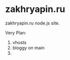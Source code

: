 zakhryapin.ru
=============

zakhryapin.ru node.js site. 

Very Plan:
1. vhosts
2. bloggy on main
3.